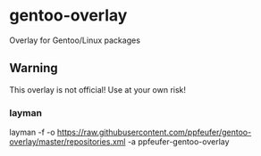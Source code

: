# gentoo-overlay

Overlay for Gentoo/Linux packages

## Warning

This overlay is not official! Use at your own risk!

### layman

layman -f -o https://raw.githubusercontent.com/ppfeufer/gentoo-overlay/master/repositories.xml -a ppfeufer-gentoo-overlay
